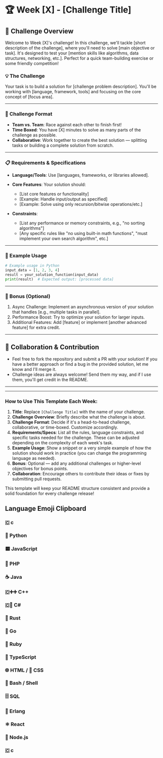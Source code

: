# 🏆 Week [X] - [Challenge Title]

## 📝 Challenge Overview
Welcome to Week [X]'s challenge! In this challenge, we'll tackle [short description of the challenge], where you'll need to solve [main objective or task]. It's designed to test your [mention skills like algorithms, data structures, networking, etc.]. Perfect for a quick team-building exercise or some friendly competition!

### 💡 The Challenge
Your task is to build a solution for [challenge problem description]. You'll be working with [language, framework, tools] and focusing on the core concept of [focus area].

---

### 🏁 Challenge Format

- **Team vs. Team**: Race against each other to finish first!
- **Time Boxed**: You have [X] minutes to solve as many parts of the challenge as possible.
- **Collaborative**: Work together to create the best solution — splitting tasks or building a complete solution from scratch.

---

### 📋 Requirements & Specifications

- **Language/Tools**: Use [languages, frameworks, or libraries allowed].
- **Core Features**: Your solution should:
  - [List core features or functionality]
  - [Example: Handle input/output as specified]
  - [Example: Solve using only recursion/bitwise operations/etc.]

- **Constraints**:
  - [List any performance or memory constraints, e.g., "no sorting algorithms"]
  - [Any specific rules like "no using built-in math functions", "must implement your own search algorithm", etc.]

---

### 🔧 Example Usage

```python
# Example usage in Python
input_data = [1, 2, 3, 4]
result = your_solution_function(input_data)
print(result)  # Expected output: [processed data]
```

---
### 🎯 Bonus (Optional)
1. Async Challenge: Implement an asynchronous version of your solution that handles [e.g., multiple tasks in parallel].
1. Performance Boost: Try to optimize your solution for larger inputs.
1. Additional Features: Add [feature] or implement [another advanced feature] for extra credit.

---
## 🤝 Collaboration & Contribution
*   Feel free to fork the repository and submit a PR with your solution! If you have a better approach or find a bug in the provided solution, let me know and I'll merge it.
*   Challenge ideas are always welcome! Send them my way, and if I use them, you'll get credit in the README.

---
---
### How to Use This Template Each Week:
1. **Title**: Replace `[Challenge Title]` with the name of your challenge.
2. **Challenge Overview**: Briefly describe what the challenge is about.
3. **Challenge Format**: Decide if it's a head-to-head challenge, collaborative, or time-boxed. Customize accordingly.
4. **Requirements/Specs**: List all the rules, language constraints, and specific tasks needed for the challenge. These can be adjusted depending on the complexity of each week's task.
5. **Example Usage**: Show a snippet or a very simple example of how the solution should work in practice (you can change the programming language as needed).
6. **Bonus**: Optional — add any additional challenges or higher-level objectives for bonus points.
7. **Collaboration**: Encourage others to contribute their ideas or fixes by submitting pull requests.

This template will keep your README structure consistent and provide a solid foundation for every challenge release!



## Language Emoji Clipboard
### 🇨 c
### 🐍 Python
### 🟨 JavaScript
### 🐘 PHP
### ☕ Java
### 🇨➕➕ C++
### 🇨🎯 C#
### 🦀 Rust
### 💨 Go
### 💎 Ruby
### 🐹 TypeScript
### 🌐 HTML / 🎨 CSS 
### 🐚 Bash / Shell
### 🗄️ SQL
### 🧵 Erlang
### ⚛️ React
### 🌿 Node.js
### 🇨 c
